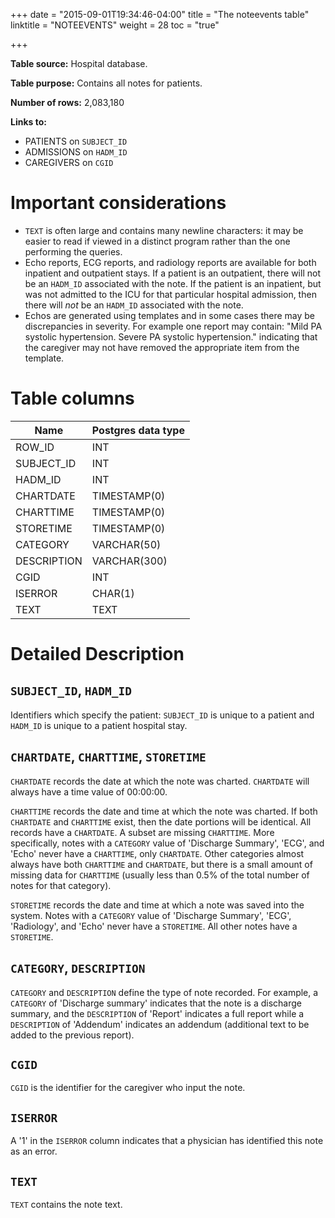 +++
date = "2015-09-01T19:34:46-04:00"
title = "The noteevents table"
linktitle = "NOTEEVENTS"
weight = 28
toc = "true"

+++

**Table source:** Hospital database.

**Table purpose:** Contains all notes for patients.

**Number of rows:** 2,083,180

**Links to:**

* PATIENTS on `SUBJECT_ID`
* ADMISSIONS on `HADM_ID`
* CAREGIVERS on `CGID`

# Important considerations

* `TEXT` is often large and contains many newline characters: it may be easier to read if viewed in a distinct program rather than the one performing the queries.
* Echo reports, ECG reports, and radiology reports are available for both inpatient and outpatient stays. If a patient is an outpatient, there will not be an `HADM_ID` associated with the note. If the patient is an inpatient, but was not admitted to the ICU for that particular hospital admission, then there will *not* be an `HADM_ID` associated with the note.
* Echos are generated using templates and in some cases there may be discrepancies in severity.  For example one report may contain: "Mild PA systolic hypertension. Severe PA systolic hypertension." indicating that the caregiver may not have removed the appropriate item from the template.

# Table columns

Name | Postgres data type
---- | ----
ROW\_ID | INT
SUBJECT\_ID | INT
HADM\_ID | INT
CHARTDATE | TIMESTAMP(0)
CHARTTIME | TIMESTAMP(0)
STORETIME | TIMESTAMP(0)
CATEGORY | VARCHAR(50)
DESCRIPTION | VARCHAR(300)
CGID | INT
ISERROR | CHAR(1)
TEXT | TEXT

# Detailed Description

## `SUBJECT_ID`, `HADM_ID`

Identifiers which specify the patient: `SUBJECT_ID` is unique to a patient and `HADM_ID` is unique to a patient hospital stay.

## `CHARTDATE`, `CHARTTIME`, `STORETIME`

`CHARTDATE` records the date at which the note was charted. `CHARTDATE` will always have a time value of 00:00:00.

`CHARTTIME` records the date and time at which the note was charted. If both `CHARTDATE` and `CHARTTIME` exist, then the date portions will be identical. All records have a `CHARTDATE`. A subset are missing `CHARTTIME`. More specifically, notes with a `CATEGORY` value of 'Discharge Summary', 'ECG', and 'Echo' never have a `CHARTTIME`, only `CHARTDATE`. Other categories almost always have both `CHARTTIME` and `CHARTDATE`, but there is a small amount of missing data for `CHARTTIME` (usually less than 0.5% of the total number of notes for that category). 

`STORETIME` records the date and time at which a note was saved into the system.
Notes with a `CATEGORY` value of 'Discharge Summary', 'ECG', 'Radiology', and 'Echo' never have a `STORETIME`. All other notes have a `STORETIME`.

## `CATEGORY`, `DESCRIPTION`

`CATEGORY` and `DESCRIPTION` define the type of note recorded. For example, a `CATEGORY` of 'Discharge summary' indicates that the note is a discharge summary, and the `DESCRIPTION` of 'Report' indicates a full report while a `DESCRIPTION` of 'Addendum' indicates an addendum (additional text to be added to the previous report).

## `CGID`

`CGID` is the identifier for the caregiver who input the note.

## `ISERROR`

A '1' in the `ISERROR` column indicates that a physician has identified this note as an error. 

## `TEXT`

`TEXT` contains the note text.
